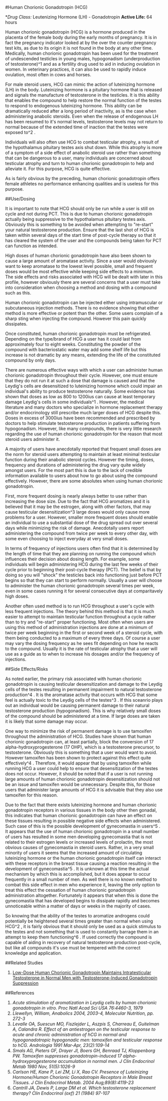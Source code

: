 #Human Chorionic Gonadotropin (HCG)

**Drug Class:* Leutenizing Hormone (LH) - Gonadotropin
**Active Life:** 64 hours

Human chorionic gonadotropin (HCG) is a hormone produced in the placenta of the female body during the early months of pregnancy. It is in fact the pregnancy indicator looked at by the over the counter pregnancy test kits, as due to its origin it is not found in the body at any other time. Medically, human chorionic gonadotropin has been used for the treatment of undescended testicles in young males, hypogonadism (underproduction of testosterone)^1 and as a fertility drug used to aid in inducing ovulation in women. In veterinary practices, it can also be used to rapidly induce ovulation, most often in cows and horses.

For male steroid users, HCG can mimic the action of luteinizing hormone (LH) in the body. Luteinizing hormone is a pituitary hormone that is released and signals the manufacture of testosterone in the testicles. It is this ability that enables the compound to help restore the normal function of the testes to respond to endogenous luteinizing hormone. This ability can be dramatically reduced after a long period of inactivity, as is the case when administering anabolic steroids. Even when the release of endogenous LH has been resumed to it's normal levels, testosterone levels may not return to normal because of the extended time of inaction that the testes were exposed to^2 .

Individuals will also often use HCG to combat testicular atrophy, a result of the hypothalamus pituitary testes axis shut down. While this atrophy is more of a symptom of a side effect of anabolic steroid use rather than something that can be dangerous to a user, many individuals are concerned about testicular atrophy and turn to human chorionic gonadotropin to help and alleviate it. For this purpose, HCG is quite effective. 

As is fairly obvious by the preceding, human chorionic gonadotropin offers female athletes no performance enhancing qualities and is useless for this purpose. 

##Use/Dosing

It is important to note that HCG should only be run while a user is still on cycle and not during PCT. This is due to human chorionic gonadotropin actually being suppressive to the hypothalamus pituitary testes axis. Obviously this is something to be avoided when attempting to "re-start" your natural testosterone production. Ensure that the last shot of HCG is taken within several days of the start time of post-cycle therapy so that it has cleared the system of the user and the compounds being taken for PCT can function as intended.

High doses of human chorionic gonadotropin have also been shown to cause a large amount of aromatase activity. Since a user would obviously want to keep aromatase to the lowest level possible, small and frequent doses would be most effective while keeping side effects to a minimum. The side effects and risks associated with HCG will be dealt with later in this profile, however obviously there are several concerns that a user must take into consideration when choosing a method and dosing with a compound such as this.

Human chorionic gonadotropin can be injected either using intramuscular or subcutaneous injection methods. There is no evidence showing that either method is more effective or potent than the other. Some users complain of a sharp sting when injecting the compound. However this pain quickly dissipates. 

Once constituted, human chorionic gonadotropin must be refrigerated. Depending on the type/brand of HCG a user has it could last from approximately four to eight weeks. Constituting the powder of the compound with bacteriostatic water may add some shelf life but this increase is not dramatic by any means, extending the life of the constituted compound by only days. 

There are numerous effective ways with which a user can administer human chorionic gonadotropin throughout their cycle. However, one must ensure that they do not run it at such a dose that damage is caused and that the Leydig's cells are desensitized to luteinizing hormone which could impair an individual's ability to produce testosterone naturally. Some evidence has shown that doses as low as 800 to 1200ius can cause at least temporary damage Leydig's cells in some individuals^1 . However, the medical literature and many doctors who specialize in hormone replacement therapy and/or endocrinology still prescribe much larger doses of HCG despite this. Doses in excess of 3000ius have been recommended and prescribed by doctors to help stimulate testosterone production in patients suffering from hypogonadism. However, like many compounds, there is very little research regarding the use of human chorionic gonadotropin for the reason that most steroid users administer it. 

A majority of users have anecdotally reported that frequent small doses are the norm for steroid users attempting to maintain at least minimal testicular function during their anabolic steroid cycles. However the timing, doses, frequency and durations of administering the drug vary quite widely amongst users. For the most part this is due to the lack of credible information available to users about how to go about using the compound effectively. However, there are some absolutes when using human chorionic gonadotropin.

First, more frequent dosing is nearly always better to use rather than increasing the dose size. Due to the fact that HCG aromatizes and it is believed that it may be the estrogen, along with other factors, that may cause testicular desensitization^3 large doses would only cause more problems for a user. However, smaller more frequent doses should enable an individual to use a substantial dose of the drug spread out over several days while minimizing the risk of damage. Anecdotally users report administering the compound from twice per week to every other day, with some even choosing to inject everyday at very small doses. 

In terms of frequency of injections users often find that it is determined by the length of time that they are planning on running the compound which influences their decision about dosing length. For example, some individuals will begin administering HCG during the last few weeks of their cycle prior to beginning their post-cycle therapy (PCT). The belief is that by doing so you will "shock" the testicles back into functioning just before PCT begins so that they can start to perform normally. Usually a user will choose to administer the human chorionic gonadotropin several times per week, even in some cases running it for several consecutive days at comparitavely high doses.

Another often used method is to run HCG throughout a user's cycle with less frequent injections. The theory behind this method is that it is much easier to attempt to maintain testicular function throughout a cycle rather than to try and "re-start" proper functioning. Most often when users are using this method of administration injections are done at a minimum of twice per week beginning in the first or second week of a steroid cycle, with them being conducted to a maximum of every three days. Of course a user may vary the dosing frequency as he sees fit depending on how he reacts to the compound. Usually it is the rate of testicular atrophy that a user will use as a guide as to when to increase his dosages and/or the frequency of injections. 

##Side Effects/Risks

As noted earlier, the primary risk associated with human chorionic gonadotropin is causing testicular desensitization and damage to the Leydig cells of the testes resulting in permanent impairment to natural testosterone production^4 . It is the aromatase activity that occurs with HCG that some feel is actually toxic to the Leydig cells of the testes^3 . If this sceanrio plays out an individual would be causing permanent damage to their natural testosterone production (hypogonadism). This is why relatively small doses of the compound should be administered at a time. If large doses are taken it is likely that some damage may occur.

One way to minimize the risk of permanent damage is to use tamoxifen throughout the administration of HCG. Studies have shown that human chorionic gonadotropin can, at least partially, block the conversion of 17 alpha-hydroxyprogesterone (17 OHP), which is a testosterone precursor, to testosterone. Obviously this is something that a user would want to avoid. However tamoxifen has been shown to protect against this effect quite effectively^4 . Therefore, it would appear that by using tamoxifen while running HCG a user could help to ensure that desensitization of the testes does not occur. However, it should be noted that if a user is not running large amounts of human chorionic gonadotropin desensitization should not be an issue and tamoxifen would be unnecessary. Despite this, for those users that administer large amounts of HCG it is advisable that they also use tamoxifen for this reason.

Due to the fact that there exists luteinizing hormone and human chorionic gonadotropin receptors in various tissues in the body other then gonadal, this indicates that human chorionic gonadotropin can have an effect on these tissues resulting in possible negative side effects when administered. Such case of this is the possible development of gynecomastia in users^5 . It appears that the use of human chorionic gonadotropin in a small number of users has resulted in some men developing gynecomastia that is not related to their estrogen levels or increased levels of prolactin, the most obvious causes of gynecomastia in steroid users. Rather, in a very small minority of users it seems that the increased amount of circulating luteinizing hormone or the human chorionic gonadotropin itself can interact with these receptors in the breast tissue causing a reaction resulting in the development of gynecomastia^5 . It is unknown at this time the actual mechanism by which this is accomplished, but it does appear to occur frequently in a small number of men. As well there is no known method to combat this side effect in men who experience it, leaving the only option to treat this effect the cessation of human chorionic gonadotropin administration altogether. Fortunately it appears that when this is done the gynecomastia that has developed begins to dissipate rapidly and becomes unnoticeable within a matter of days or weeks in the majority of cases.

So knowing that the ability of the testes to aromatize androgens could potentially be heightened several times greater than normal when using HCG^2 , it is fairly obvious that it should only be used as a quick stimulus to the testes and not something that is used to constantly barrage them in an attempt to keep them functioning^6 . If used correctly the compound is capable of aiding in recovery of natural testosterone production post-cycle, but like all compounds it's use must be tempered with the correct knowledge and application. 

##Related Studies

1. [Low-Dose Human Chorionic Gonadotropin Maintains Intratesticular Testosterone in Normal Men with Testosterone-Induced Gonadotropin Suppression](http://press.endocrine.org/doi/abs/10.1210/jc.2004-0802)

##References

1. *Acute stimulation of aromatization in Leydig cells by human chorionic gonadotropin in vitro. Proc Natl Acad Sci USA 76:4460-3, 1979*
2. *Llewellyn, William, Anabolics 2004, 2003-4, Molecular Nutrition, pp. 272-3*
3. *Levalle OA, Suescun MO, Fiszlejder L, Aszpis S, Charreau E, Guitelman A, Calandra R. Effect of an antiestrogen on the testicular response to acute and chronic administration of hCG in normal and hypogonadotropic hypogonadic men: tamoxifen and testicular response to hCG. Andrologia 1991 Mar-Apr, 23(2):109-14* 
4. *Smals AG, Pieters GF, Drayer JI, Boers GH, Benraad TJ, Kloppenborg PW. Tamoxifen suppresses gonadotropin-induced 17 alpha-hydroxyprogesterone accumulation in normal men. J Clin Endocrinol Metab 1980 Nov, 51(5):1026-9*
5. *Carlson HE, Kane P, Lei ZM, Li X, Rao CV. Presence of Luteinizing Hormone/Human Chorionic Gonadotropin Receptors in Male Breast Tissues. J Clin Endocrinol Metab. 2004 Aug;89(8):4119-23*
6. *Cantrill JA, Dewis P, Large DM et al. Which testosterone replacement therapy? Clin Endocrinol (oxf) 21 (1984) 97-107* 